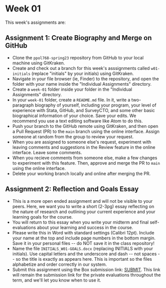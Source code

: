# Week 01

This week's assignments are:

## Assignment 1: Create Biography and Merge on GitHub

- Clone the `ppol768-spring23` repository from GitHub to your local machine using GitKraken.
- Create and check out a branch for this week's asssignments called `w01-initials` (replace "initials" by your initials) using GitKraken.
- Navigate in your file browser (ie, Finder) to the repository, and open the folder with your name inside the "Individual Assignments" directory.
- Create a `week-01` folder inside your folder in the "Individual Assignments" directory.
- In your `week-01` folder, create a `README.md` file. In it, write a two-paragraph biography of yourself, including your program, your level of experience with Stata, GitHub, and SurveyCTO, and some other basic biographical information of your choice. Save your edits. We recommend you use a text editing software like Atom to do this.
- Push your branch to the GitHub remote using GitKraken, and then open a Pull Request (PR) to the `main` branch using the online interface. Assign someone at random from the group to review your request.
- When you are assigned to someone else's request, experiment with leaving comments and suggestions in the Review feature in the online interface. Leave some comments.
- When you recieve comments from someone else, make a few changes to experiment with this feature. Then, approve and merge the PR to `main` using the online interface.
- Delete your working branch locally and online after merging the PR.

## Assignment 2: Reflection and Goals Essay

- This is a more open ended assignment and will not be visible to your peers. Here, we want you to write a short (2-3pg) essay reflecting on the nature of research and outlining your current experience and your learning goals for the course.
- You will return to this essay when you write your midterm and final self-evaluations about your learning and success in the course.
- Please write this in Word with standard settings (Calibri 12pt). Include your name at the top and include page numbers in the bottom margin. Save it in your personal files -- do NOT save it in the class repository!
- Name the file `INITIALS_W01-GOALS.docx` (replacing INITIALS with your initials). Use capital letters and the underscore and dash -- not spaces -- so the title is exactly as appears here. This is important so the files alphabetize and order correctly in our system.
- Submit this assignment using the Box submission link: [SUBMIT](https://georgetown.app.box.com/f/e8b46836b7304c81b1461c8756615f8f). This link will remain the submission link for the private evaluations throughout the term, and we'll let you know when to use it.
